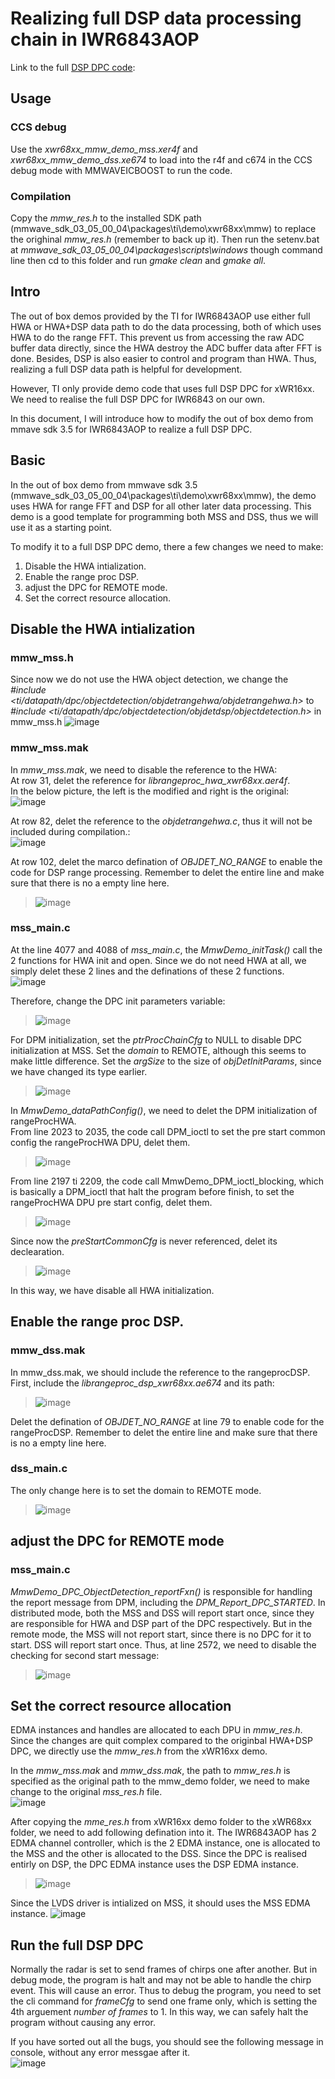 # Realizing full DSP data processing chain in IWR6843AOP

Link to the full [DSP DPC code](https://github.com/pauloohaha/mmwave-radar-from-first-taste-to-give-up/blob/main/xwr68xxFullDPC.zip):

## Usage
### CCS debug
Use the *xwr68xx_mmw_demo_mss.xer4f* and *xwr68xx_mmw_demo_dss.xe674* to load into the r4f and c674 in the CCS debug mode with MMWAVEICBOOST to run the code.  

### Compilation
Copy the *mmw_res.h* to the installed SDK path (mmwave_sdk_03_05_00_04\packages\ti\demo\xwr68xx\mmw) to replace the orighinal *mmw_res.h* (remember to back up it). Then run the setenv.bat at *mmwave_sdk_03_05_00_04\packages\scripts\windows* though command line then cd to this folder and run *gmake clean* and *gmake all*.

## Intro
The out of box demos provided by the TI for IWR6843AOP use either full HWA or HWA+DSP data path to do the data processing, both of which uses HWA to do the range FFT. This prevent us from accessing the raw ADC buffer data directly, since the HWA destroy the ADC buffer data after FFT is done. Besides, DSP is also easier to control and program than HWA. Thus, realizing a full DSP data path is helpful for development.  

However, TI only provide demo code that uses full DSP DPC for xWR16xx. We need to realise the full DSP DPC for IWR6843 on our own.  
  
In this document, I will introduce how to modify the out of box demo from mmave sdk 3.5 for IWR6843AOP to realize a full DSP DPC.  
  
## Basic
In the out of box demo from mmwave sdk 3.5 (mmwave_sdk_03_05_00_04\packages\ti\demo\xwr68xx\mmw), the demo uses HWA for range FFT and DSP for all other later data processing. This demo is a good template for programming both MSS and DSS, thus we will use it as a starting point.  

To modify it to a full DSP DPC demo, there a few changes we need to make:  
1. Disable the HWA intialization.  
2. Enable the range proc DSP.  
3. adjust the DPC for REMOTE mode.  
4. Set the correct resource allocation.  
  
## Disable the HWA intialization

### mmw_mss.h
Since now we do not use the HWA object detection, we change the  *#include <ti/datapath/dpc/objectdetection/objdetrangehwa/objdetrangehwa.h>* to *#include <ti/datapath/dpc/objectdetection/objdetdsp/objectdetection.h>* in mmw_mss.h
![image](https://user-images.githubusercontent.com/85469000/189802575-7ccd5c05-b90e-4902-98fe-eb64832b9b04.png)

### mmw_mss.mak
In *mmw_mss.mak*, we need to disable the reference to the HWA:  
At row 31, delet the reference for *librangeproc_hwa_xwr68xx.aer4f*.  
In the below picture, the left is the modified and right is the original:  
![image](https://user-images.githubusercontent.com/85469000/189803098-37407bcc-1bdf-4da1-9124-e9cf5fa344ed.png)  

At row 82, delet the reference to the *objdetrangehwa.c*, thus it will not be included during compilation.:   
![image](https://user-images.githubusercontent.com/85469000/189803409-1626f56d-d2c4-4645-b3d5-852dead755a9.png)

At row 102, delet the marco defination of *OBJDET_NO_RANGE* to enable the code for DSP range processing. Remember to delet the entire line and make sure that there is no a empty line here.  
>![image](https://user-images.githubusercontent.com/85469000/189803463-d0a64bc6-a433-4edf-ac00-d018d067681a.png)
  
### mss_main.c
At the line 4077 and 4088 of *mss_main.c*, the *MmwDemo_initTask()* call the 2 functions for HWA init and open. Since we do not need HWA at all, we simply delet these 2 lines and the definations of these 2 functions.  
![image](https://user-images.githubusercontent.com/85469000/189802158-37375cf4-ae76-4385-a4c1-fed8ad022b5f.png)  
  
Therefore, change the DPC init parameters variable:  
>![image](https://user-images.githubusercontent.com/85469000/189802640-40d9a67f-81f1-4b61-b44e-87b9ae66c5ff.png)  

For DPM initialization, set the *ptrProcChainCfg* to NULL to disable DPC initialization at MSS. Set the *domain* to REMOTE, although this seems to make little difference. Set the *argSize* to the size of *objDetInitParams*, since we have changed its type earlier.  
>![image](https://user-images.githubusercontent.com/85469000/189803819-5987f5a2-1af1-46c6-ab69-69c2c5c60749.png)  

  
In *MmwDemo_dataPathConfig()*, we need to delet the DPM initialization of rangeProcHWA.  
From line 2023 to 2035, the code call DPM_ioctl to set the pre start common config the rangeProcHWA DPU, delet them.
>![image](https://user-images.githubusercontent.com/85469000/189804185-0d172d8a-20b8-4645-b52c-716bffda9e85.png)  

From line 2197 ti 2209, the code call MmwDemo_DPM_ioctl_blocking, which is basically a DPM_ioctl that halt the program before finish, to set the rangeProcHWA DPU pre start config, delet them.  
>![image](https://user-images.githubusercontent.com/85469000/189804429-2d1fc181-0b7b-42c0-9457-9a701f38d95c.png)  

Since now the *preStartCommonCfg* is never referenced, delet its declearation.  
>![image](https://user-images.githubusercontent.com/85469000/189804603-e12c96e4-f1f8-4d95-b25b-cafb28cabf5b.png)

In this way, we have disable all HWA initialization.  

## Enable the range proc DSP.  
### mmw_dss.mak
In mmw_dss.mak, we should include the reference to the rangeprocDSP. First, include the *librangeproc_dsp_xwr68xx.ae674* and its path:  
>![image](https://user-images.githubusercontent.com/85469000/189805009-6b91a890-5661-4677-9090-c8f6cb7fe838.png)  

Delet the defination of *OBJDET_NO_RANGE* at line 79 to enable code for the rangeProcDSP. Remember to delet the entire line and make sure that there is no a empty line here.

### dss_main.c
The only change here is to set the domain to REMOTE mode.  
>![image](https://user-images.githubusercontent.com/85469000/189805217-8c426d5c-bdac-44c7-b750-b8749ff46d5c.png)

## adjust the DPC for REMOTE mode
### mss_main.c
*MmwDemo_DPC_ObjectDetection_reportFxn()* is responsible for handling the report message from DPM, including the *DPM_Report_DPC_STARTED*. In distributed mode, both the MSS and DSS will report start once, since they are responsible for HWA and DSP part of the DPC respectively. But in the remote mode, the MSS will not report start, since there is no DPC for it to start. DSS will report start once. Thus, at line 2572, we need to disable the checking for second start message:  
>![image](https://user-images.githubusercontent.com/85469000/189814834-ba97964d-0436-4990-b137-33772af51e7b.png)

## Set the correct resource allocation
EDMA instances and handles are allocated to each DPU in *mmw_res.h*. Since the changes are quit complex compared to the originbal HWA+DSP DPC, we directly use the *mmw_res.h* from the xWR16xx demo.  

In the *mmw_mss.mak* and *mmw_dss.mak*, the path to *mmw_res.h* is specified as the original path to the mmw_demo folder, we need to make change to the original *mss_res.h* file.  
![image](https://user-images.githubusercontent.com/85469000/189815596-bfc09b5c-e93b-4f84-a866-512c2edb31a1.png)

After copying the *mme_res.h* from xWR16xx demo folder to the xWR68xx folder, we need to add following defination into it. The IWR6843AOP has 2 EDMA channel controller, which is the 2 EDMA instance, one is allocated to the MSS and the other is allocated to the DSS. Since the DPC is realised entirly on DSP, the DPC EDMA instance uses the DSP EDMA instance.  
>![image](https://user-images.githubusercontent.com/85469000/189816003-6fedb497-f312-4d4a-9b6a-c353a8ee0418.png)

Since the LVDS driver is intialized on MSS, it should uses the MSS EDMA instance.
![image](https://user-images.githubusercontent.com/85469000/189816193-7865ca28-04e9-4a8b-b4de-a2c586330b26.png)

## Run the full DSP DPC
Normally the radar is set to send frames of chirps one after another. But in debug mode, the program is halt and may not be able to handle the chirp event. This will cause an error. Thus to debug the program, you need to set the cli command for *frameCfg* to send one frame only, which is setting the 4th arguement *number of frames* to 1. In this way, we can safely halt the program without causing any error.  

If you have sorted out all the bugs, you should see the following message in console, without any error messgae after it.  
![image](https://user-images.githubusercontent.com/85469000/189818260-2d0143fc-19ba-4bb3-a91c-56abdf52b541.png)

